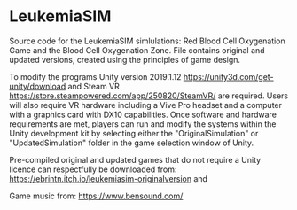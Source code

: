 # LeukemiaSIM
Source code for the LeukemiaSIM simlulations: Red Blood Cell Oxygenation Game and the Blood Cell Oxygenation Zone. File contains original and updated versions, created using the principles of game design.

To modify the programs Unity version 2019.1.12 https://unity3d.com/get-unity/download and Steam VR https://store.steampowered.com/app/250820/SteamVR/ are required. Users will also require VR hardware including a Vive Pro headset and a computer with a graphics card with DX10 capabilities. Once software and hardware requirements are met, players can run and modify the systems within the Unity development kit by selecting either the "OriginalSimulation" or "UpdatedSimulation" folder in the game selection window of Unity. 

Pre-compiled original and updated games that do not require a Unity licence can respectfully be downloaded from: https://ebrintn.itch.io/leukemiasim-originalversion and 


Game music from: https://www.bensound.com/
